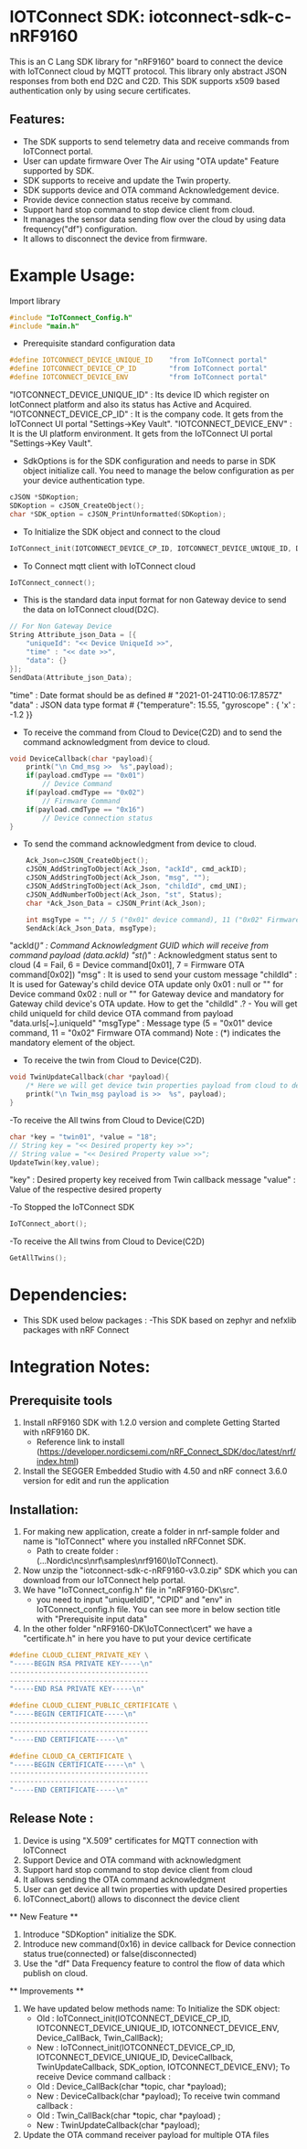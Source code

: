
# IOTConnect SDK: iotconnect-sdk-c-nRF9160

This is an C Lang SDK library for "nRF9160" board to connect the device with IoTConnect cloud by MQTT protocol.
This library only abstract JSON responses from both end D2C and C2D. This SDK supports x509 based authentication only by using secure certificates.

## Features:

* The SDK supports to send telemetry data and receive commands from IoTConnect portal.
* User can update firmware Over The Air using "OTA update" Feature supported by SDK.
* SDK supports to receive and update the Twin property. 
* SDK supports device and OTA command Acknowledgement device.
* Provide device connection status receive by command.
* Support hard stop command to stop device client from cloud.
* It manages the sensor data sending flow over the cloud by using data frequency("df") configuration.
* It allows to disconnect the device from firmware.

# Example Usage:

Import library
```c++
#include "IoTConnect_Config.h"
#include "main.h"
```
- Prerequisite standard configuration data
```c++
#define IOTCONNECT_DEVICE_UNIQUE_ID    "from IoTConnect portal"
#define IOTCONNECT_DEVICE_CP_ID        "from IoTConnect portal"
#define IOTCONNECT_DEVICE_ENV          "from IoTConnect portal"
```
"IOTCONNECT_DEVICE_UNIQUE_ID" : Its device ID which register on IotConnect platform and also its status has Active and Acquired.
"IOTCONNECT_DEVICE_CP_ID" : It is the company code. It gets from the IoTConnect UI portal "Settings->Key Vault".
"IOTCONNECT_DEVICE_ENV" : It is the UI platform environment. It gets from the IoTConnect UI portal "Settings->Key Vault".

- SdkOptions is for the SDK configuration and needs to parse in SDK object initialize call. You need to manage the below configuration as per your device authentication type.
```c++
cJSON *SDKoption;
SDKoption = cJSON_CreateObject();
char *SDK_option = cJSON_PrintUnformatted(SDKoption);
```

- To Initialize the SDK object and connect to the cloud
```c++
IoTConnect_init(IOTCONNECT_DEVICE_CP_ID, IOTCONNECT_DEVICE_UNIQUE_ID, DeviceCallback, TwinUpdateCallback, SDK_option, IOTCONNECT_DEVICE_ENV);
``` 

- To Connect mqtt client with IoTConnect cloud 
```c++
IoTConnect_connect();
```

- This is the standard data input format for non Gateway device to send the data on IoTConnect cloud(D2C).
```c++
// For Non Gateway Device 
String Attribute_json_Data = [{
	"uniqueId": "<< Device UniqueId >>",
	"time" : "<< date >>",
	"data": {}
}];
SendData(Attribute_json_Data);
```
"time" : Date format should be as defined # "2021-01-24T10:06:17.857Z"
"data" : JSON data type format # {"temperature": 15.55, "gyroscope" : { 'x' : -1.2 }}
	
- To receive the command from Cloud to Device(C2D) and to send the command acknowledgment from device to cloud.
```c++
void DeviceCallback(char *payload){
	printk("\n Cmd_msg >>  %s",payload);
	if(payload.cmdType == "0x01")
		// Device Command
	if(payload.cmdType == "0x02")
		// Firmware Command
	if(payload.cmdType == "0x16")
		// Device connection status
}   
```

- To send the command acknowledgment from device to cloud.
```c++
	Ack_Json=cJSON_CreateObject();
	cJSON_AddStringToObject(Ack_Json, "ackId", cmd_ackID);
	cJSON_AddStringToObject(Ack_Json, "msg", "");
	cJSON_AddStringToObject(Ack_Json, "childId", cmd_UNI);
	cJSON_AddNumberToObject(Ack_Json, "st", Status);
	char *Ack_Json_Data = cJSON_Print(Ack_Json);

    int msgType = ""; // 5 ("0x01" device command), 11 ("0x02" Firmware OTA command)
    SendAck(Ack_Json_Data, msgType);
```
"ackId(*)" 	: Command Acknowledgment GUID which will receive from command payload (data.ackId)
"st(*)"		: Acknowledgment status sent to cloud (4 = Fail, 6 = Device command[0x01], 7 = Firmware OTA command[0x02])
"msg" 		: It is used to send your custom message
"childId" 	: It is used for Gateway's child device OTA update only
				0x01 : null or "" for Device command
			  	0x02 : null or "" for Gateway device and mandatory for Gateway child device's OTA update.
		   		How to get the "childId" .?
		   		- You will get child uniqueId for child device OTA command from payload "data.urls[~].uniqueId"
"msgType" 	: Message type (5 = "0x01" device command, 11 = "0x02" Firmware OTA command)
Note : (*) indicates the mandatory element of the object.


- To receive the twin from Cloud to Device(C2D).
```c++
void TwinUpdateCallback(char *payload){
	/* Here we will get device twin properties payload from cloud to device */
	printk("\n Twin_msg payload is >>  %s", payload);
} 
```

-To receive the All twins from Cloud to Device(C2D)
```c++
char *key = "twin01", *value = "18";
// String key = "<< Desired property key >>";
// String value = "<< Desired Property value >>";
UpdateTwin(key,value);
```
"key" : Desired property key received from Twin callback message
"value" : Value of the respective desired property

-To Stopped the IoTConnect SDK
```c++
IoTConnect_abort();   
```

-To receive the All twins from Cloud to Device(C2D)
```c++
GetAllTwins();
```

# Dependencies:
* This SDK used below packages :
	-This SDK based on zephyr and nefxlib packages with nRF Connect

# Integration Notes:

## Prerequisite tools

1.	Install nRF9160 SDK with 1.2.0 version and complete Getting Started with nRF9160 DK.
	- Reference link to install (https://developer.nordicsemi.com/nRF_Connect_SDK/doc/latest/nrf/index.html)
2.  Install the SEGGER Embedded Studio with 4.50 and nRF connect 3.6.0 version for edit and run the application 

## Installation:
1. 	For making new application, create a folder in nrf-sample folder and name is "IoTConnect" where you installed nRFConnet SDK.
	- Path to create folder : (...Nordic\ncs\nrf\samples\nrf9160\IoTConnect).
2. 	Now unzip the "iotconnect-sdk-c-nRF9160-v3.0.zip" SDK which you can download from our IoTConnect help portal.
3.	We have "IoTConnect_config.h" file in "nRF9160-DK\src".
	- you need to input "uniqueIdID", "CPID" and "env" in IoTConnect_config.h file. You can see more in below section title with "Prerequisite input data"
4.	In the other folder "nRF9160-DK\IoTConnect\cert" we have a "certificate.h" in here you have to put your device certificate 

```c++
#define CLOUD_CLIENT_PRIVATE_KEY \
"-----BEGIN RSA PRIVATE KEY-----\n"
----------------------------------
----------------------------------
"-----END RSA PRIVATE KEY-----\n"

#define CLOUD_CLIENT_PUBLIC_CERTIFICATE \
"-----BEGIN CERTIFICATE-----\n"
----------------------------------
----------------------------------
"-----END CERTIFICATE-----\n"

#define CLOUD_CA_CERTIFICATE \
"-----BEGIN CERTIFICATE-----\n" \
----------------------------------
----------------------------------
"-----END CERTIFICATE-----\n"
```

## Release Note :

1.  Device is using "X.509" certificates for MQTT connection with IoTConnect
2.  Support Device and OTA command with acknowledgment
3.  Support hard stop command to stop device client from cloud
4.  It allows sending the OTA command acknowledgment
5.  User can get device all twin properties with update Desired properties 
6.  IoTConnect_abort() allows to disconnect the device client

** New Feature **
1. Introduce "SDKoption" initialize the SDK.
2. Introduce new command(0x16) in device callback for Device connection status true(connected) or false(disconnected)
3. Use the "df" Data Frequency feature to control the flow of data which publish on cloud. 

** Improvements **
1. We have updated below methods name:
   To Initialize the SDK object:
	- Old : IoTConnect_init(IOTCONNECT_DEVICE_CP_ID, IOTCONNECT_DEVICE_UNIQUE_ID, IOTCONNECT_DEVICE_ENV, Device_CallBack, Twin_CallBack);
	- New : IoTConnect_init(IOTCONNECT_DEVICE_CP_ID, IOTCONNECT_DEVICE_UNIQUE_ID, DeviceCallback, TwinUpdateCallback, SDK_option, IOTCONNECT_DEVICE_ENV);
    To receive Device command callback :
    - Old : Device_CallBack(char *topic, char *payload);
	- New : DeviceCallback(char *payload);
   To receive twin command callback :
    - Old : Twin_CallBack(char *topic, char *payload) ;
	- New : TwinUpdateCallback(char *payload);
3. Update the OTA command receiver payload for multiple OTA files
